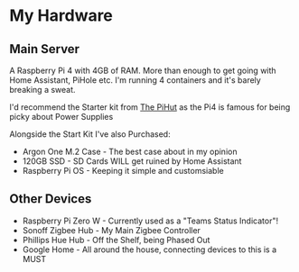 # My Hardware

## Main Server

A Raspberry Pi 4 with 4GB of RAM. More than enough to get going with Home Assistant, PiHole etc. I'm running 4 containers and it's barely breaking a sweat. 

I'd recommend the Starter kit from [The PiHut](https://thepihut.com/products/raspberry-pi-starter-kit?variant=20336446046270) as the Pi4 is famous for being picky about Power Supplies

Alongside the Start Kit I've also Purchased:

- Argon One M.2 Case - The best case about in my opinion
- 120GB SSD - SD Cards WILL get ruined by Home Assistant
- Raspberry Pi OS - Keeping it simple and customsiable

## Other Devices

- Raspberry Pi Zero W - Currently used as a "Teams Status Indicator"!
- Sonoff Zigbee Hub - My Main Zigbee Controller
- Phillips Hue Hub - Off the Shelf, being Phased Out
- Google Home - All around the house, connecting devices to this is a MUST